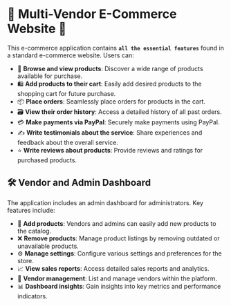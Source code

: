 # 🌟 Multi-Vendor E-Commerce Website 🌟

This e-commerce application contains **`all the essential features`** found in a standard e-commerce website. Users can:

- 🛒 **Browse and view products**: Discover a wide range of products available for purchase.
- 🛍️ **Add products to their cart**: Easily add desired products to the shopping cart for future purchase.
- 📦 **Place orders**: Seamlessly place orders for products in the cart.
- 🗃️ **View their order history**: Access a detailed history of all past orders.
- 💳 **Make payments via PayPal**: Securely make payments using PayPal.
- ✍️ **Write testimonials about the service**: Share experiences and feedback about the overall service.
- ⭐ **Write reviews about products**: Provide reviews and ratings for purchased products.

## 🛠️ Vendor and Admin Dashboard

The application includes an admin dashboard for administrators. Key features include:

- 📝 **Add products**: Vendors and admins can easily add new products to the catalog.
- ❌ **Remove products**: Manage product listings by removing outdated or unavailable products.
- ⚙️ **Manage settings**: Configure various settings and preferences for the store.
- 📈 **View sales reports**: Access detailed sales reports and analytics.
- 🏬 **Vendor management**: List and manage vendors within the platform.
- 📊 **Dashboard insights**: Gain insights into key metrics and performance indicators.

